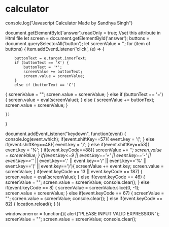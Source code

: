# calculator
   console.log("Javascript Calculator Made by Sandhya Singh")

document.getElementById('answer').readOnly = true; //set this attribute in Html file
let screen = document.getElementById('answer');
buttons = document.querySelectorAll('button');
let screenValue = '';
for (item of buttons) {
    item.addEventListener('click', (e) =>
 {
        
        buttonText = e.target.innerText;
        if (buttonText == 'X') {
            buttonText = '*';
            screenValue += buttonText;
            screen.value = screenValue;
        }
        else if (buttonText == 'C')
 {
            screenValue = "";
            screen.value = screenValue;
        }
        else if (buttonText == '=')
 {
            screen.value = eval(screenValue);
        }
        else {
            screenValue += buttonText;
            screen.value = screenValue;
        }

    })
}

document.addEventListener("keydown", function(event) {
    console.log(event.which);
    if(event.shiftKey==57){
        event.key = '(';
    }
    else if(event.shiftKey==48){
        event.key = ')';
    }
    else if(event.shiftKey==53){
        event.key = '%';
    }
    if(event.keyCode==88){
        screenValue += '*';
        screen.value = screenValue;
    }
    if(event.key<=9 || event.key=='+' || event.key=='-' || event.key=='*' || event.key=='.' || event.key=='/' || event.key=='%' || event.key=='(' || event.key==')'){
        screenValue += event.key;
        screen.value = screenValue;
    }
    if(event.keyCode == 13 || event.keyCode == 187)
    {
        screen.value = eval(screenValue);
    }
    else if(event.keyCode == 46)
{
        screenValue = "";
        screen.value = screenValue;
        console.clear();
    }
    else if(event.keyCode == 8)
{
        screenValue = screenValue.slice(0, -1);
        screen.value = screenValue;
    }
    else if(event.keyCode == 67)
{
        screenValue = "";
        screen.value = screenValue;
        console.clear();
    }
    else if(event.keyCode == 82)
{
        location.reload();
    }
  })

  window.onerror = function(){
      alert("PLEASE INPUT VALID EXPRESSION");
      screenValue = "";
      screen.value = screenValue;
      console.clear();
